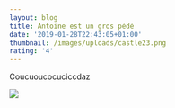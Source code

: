 ```yaml
---
layout: blog
title: Antoine est un gros pédé
date: '2019-01-28T22:43:05+01:00'
thumbnail: /images/uploads/castle23.png
rating: '4'
---
```

Coucuoucocuciccdaz

![](/images/uploads/castle23.png)
